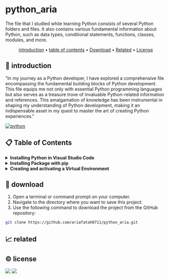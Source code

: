 # python_aria

The file that I studied while learning Python consists of several Python folders and files. It also contains various fundamental information about Python, such as data types, conditional statements, functions, classes, modules, and more.

<p align="center">
  <a href="#introduction">introduction</a> •
  <a href="#table-of-contents">table of contents</a> •
  <a href="#download">Download</a> •
  <a href="#related">Related</a> •
  <a href="#license">License</a>
</p>

<p id="introduction"></p>

## 🚀 introduction
"In my journey as a Python developer, I have explored a comprehensive file encompassing the fundamental building blocks of Python development. This file equips me not only with essential Python programming languages but also serves as a treasure trove of invaluable Python-related information and references. This amalgamation of knowledge has been instrumental in shaping my understanding of Python development, making it an indispensable asset in my quest to master the art of creating Python experiences."

<p align="left"> <a href="#">
  <img alt="python" src="https://img.shields.io/badge/-Python-3776AB?style=flat-square&logo=python&logoColor=white" />
  </a>
</p>

<p id="table-of-contents"></p>

## 📋 Table of Contents
<details>
  <summary><b> Installing Python in Visual Studio Code</b></summary>
  
  1. **Install Visual Studio Code**
     - If you don't already have Visual Studio Code, download and install it from the [official Visual Studio Code website](https://code.visualstudio.com/).
  2. **Install Python**
     - install in linux
       ```sh
       sudo apt install python3
       ```
     - Ensure that Python is installed on your system. You can check by running the following command in your terminal or command prompt:
       ```sh
       python --version
       ```
      If Python is not installed, download it from the [official Python website](https://www.python.org/downloads/) and follow the installation instructions.
  3. **Install Python Extension in VS Code**
     - Open Visual Studio Code.
     - On the left, click on the "Extensions" icon (the square icon).
     - Search for "Python" in the search bar, and select the "Python" extension developed by Microsoft. Click "Install" to install it.
  4. **Using Python in VS Code**
     - Open your Python project or create a new one in VS Code.
     - Create a new Python file or open an existing one.
     - You can now write and run Python code directly from VS Code.
  5. **Setting Up a Virtual Environment (Optional)**
     - It's recommended to create a virtual environment for your project. You can do this by running the following command in your terminal:
       ```sh
       python -m venv venv
       ```
  6. **Installing Dependencies (Optional)**
     - If your project requires dependencies, you can install them using the following command in the VS Code terminal:
       ```sh
       pip install package_name
       ```
  You are now ready to start developing Python applications in Visual Studio Code. Make sure to customize this information to fit your project's needs.  
</details>

<details>
  <summary><b>Installing Package with pip</b></summary>

  1. **installing package**
     - Pip is a package manager for Python that allows you to easily install and manage Python packages and dependencies.
     - To install a package, use the following command:
       ```sh
       pip install package_name
       ```
     - pip install package_name
       ```sh
       pip uninstall package_name
       ```
     - To list installed packages, use:
       ```sh
       pip list
       ```
     - To freeze the installed packages (useful for requirements files), use:
       ```sh
       pip freeze > requirements.txt
       ```
     - To display detailed information about a package, use:
       ```sh
       pip show package_name
       ```
     - To search for a specific package, use:
       ```sh
       pip search package_name
       ```
</details>

<details>
  <summary><b>Creating and activating a Virtual Environment</b></summary>

  1. **creating env**
     - It's recommended to create virtual environments to isolate your Python projects. Here's how to create and activate a virtual environment:
     - Create a virtual environment by running:
       ```sh
       python -m venv name_of_environment
       ```
  2. **Activate the virtual environment**
     - On Linux and macOS:
       ```sh
       source name_of_environment/bin/activate
       ```
     - On Windows:
       ```sh
       .\name_of_environment\Scripts\activate
       ```
  3. **To Deactive the virtual environment**
     - To deactivate the virtual environment, simply run:
       ```sh
       deactivate
       ```
</details>

<p id="download"></p>

## 🔨 download
1. Open a terminal or command prompt on your computer.
2. Navigate to the directory where you want to save this project.
3. Use the following command to download the project from the GitHub repository:
```sh
git clone https://github.com/ariafatah0711/python_aria.git
```

<p id="related"></p>

## 📈 related

<p id="license"></p>

## ©️ license
<a href="https://github.com/ariafatah0711" alt="CREATED"><img src="https://img.shields.io/static/v1?style=for-the-badge&label=CREATED%20BY&message=ariafatah0711&color=000000"></a>
<a href="https://github.com/ariafatah0711/ariafatah0711/blob/main/LICENSE" alt="LICENSE"><img src="https://img.shields.io/static/v1?style=for-the-badge&label=LICENSE&message=MIT&color=000000"></a>
